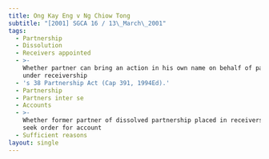 ```yaml
---
title: Ong Kay Eng v Ng Chiow Tong
subtitle: "[2001] SGCA 16 / 13\_March\_2001"
tags:
  - Partnership
  - Dissolution
  - Receivers appointed
  - >-
    Whether partner can bring an action in his own name on behalf of partnership
    under receivership
  - 's 38 Partnership Act (Cap 391, 1994Ed).'
  - Partnership
  - Partners inter se
  - Accounts
  - >-
    Whether former partner of dissolved partnership placed in receivership can
    seek order for account
  - Sufficient reasons
layout: single
---
```


